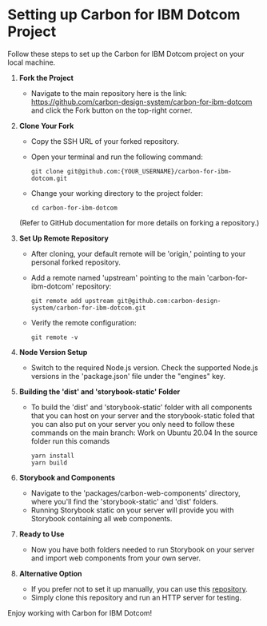 # Setting up Carbon for IBM Dotcom Project

Follow these steps to set up the Carbon for IBM Dotcom project on your local machine.

1. **Fork the Project**

   - Navigate to the main repository here is the link: https://github.com/carbon-design-system/carbon-for-ibm-dotcom
     and click the Fork button on the top-right corner.

2. **Clone Your Fork**

   - Copy the SSH URL of your forked repository.
   - Open your terminal and run the following command:

     ```
     git clone git@github.com:{YOUR_USERNAME}/carbon-for-ibm-dotcom.git
     ```

   - Change your working directory to the project folder:

     ```
     cd carbon-for-ibm-dotcom
     ```

   (Refer to GitHub documentation for more details on forking a repository.)

3. **Set Up Remote Repository**

   - After cloning, your default remote will be 'origin,' pointing to your personal forked repository.
   - Add a remote named 'upstream' pointing to the main 'carbon-for-ibm-dotcom' repository:

     ```
     git remote add upstream git@github.com:carbon-design-system/carbon-for-ibm-dotcom.git
     ```

   - Verify the remote configuration:

     ```
     git remote -v
     ```

4. **Node Version Setup**

   - Switch to the required Node.js version. Check the supported Node.js versions in the 'package.json' file under the "engines" key.

5. **Building the 'dist' and 'storybook-static' Folder**

   - To build the 'dist' and 'storybook-static' folder with all components that you can host on your server and the storybook-static foled that you can also put on      your server you only need to follow these commands on the main branch:
     Work on Ubuntu 20.04
     In the source folder run this comands

     ```
     yarn install
     yarn build
     ```

6. **Storybook and Components**

   - Navigate to the 'packages/carbon-web-components' directory, where you'll find the 'storybook-static' and 'dist' folders.
   - Running Storybook static on your server will provide you with Storybook containing all web components.

7. **Ready to Use**

   - Now you have both folders needed to run Storybook on your server and import web components from your own server.

9. **Alternative Option**

   - If you prefer not to set it up manually, you can use this [repository](https://github.com/turn-digital/storybook-and-dist-example).
   - Simply clone this repository and run an HTTP server for testing.

Enjoy working with Carbon for IBM Dotcom!
